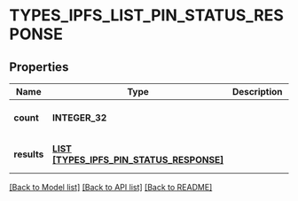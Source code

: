 # TYPES_IPFS_LIST_PIN_STATUS_RESPONSE

## Properties
Name | Type | Description | Notes
------------ | ------------- | ------------- | -------------
**count** | **INTEGER_32** |  | [optional] [default to null]
**results** | [**LIST [TYPES_IPFS_PIN_STATUS_RESPONSE]**](types.IpfsPinStatusResponse.md) |  | [optional] [default to null]

[[Back to Model list]](../README.md#documentation-for-models) [[Back to API list]](../README.md#documentation-for-api-endpoints) [[Back to README]](../README.md)


